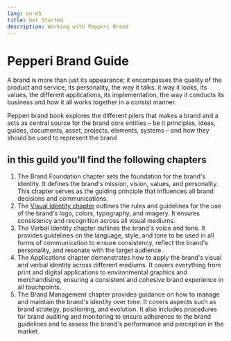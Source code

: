 ```yaml
---
lang: en-US
title: Get Started
description: Working with Pepperi Brand
---
```


# Pepperi Brand Guide

A brand is more than just its appearance; it encompasses the quality of the product and service, its personality, the way it talks, it way it looks, its values, the different applications, its implementation, the way it conducts its business and how it all works together in a consist manner. 

Pepperi brand book explores the different pilers that makes a brand and a acts as central source for the brand core entities – be it principles, ideas, guides, documents, asset, projects, elements, systems – and how they should be used to represent the brand

## in this guild you'll find the following chapters

1. The Brand Foundation chapter sets the foundation for the brand's identity. It defines the brand's mission, vision, values, and personality. This chapter serves as the guiding principle that influences all brand decisions and communications.
2. The [Visual Identity chapter](../visual-identity/index.html) outlines the rules and guidelines for the use of the brand's logo, colors, typography, and imagery. It ensures consistency and recognition across all visual mediums.
3. The Verbal Identity chapter outlines the brand's voice and tone. It provides guidelines on the language, style, and tone to be used in all forms of communication to ensure consistency, reflect the brand's personality, and resonate with the target audience.
4. The Applications chapter demonstrates how to apply the brand's visual and verbal identity across different mediums. It covers everything from print and digital applications to environmental graphics and merchandising, ensuring a consistent and cohesive brand experience in all touchpoints.
5. The Brand Management chapter provides guidance on how to manage and maintain the brand's identity over time. It covers aspects such as brand strategy, positioning, and evolution. It also includes procedures for brand auditing and monitoring to ensure adherence to the brand guidelines and to assess the brand's performance and perception in the market.